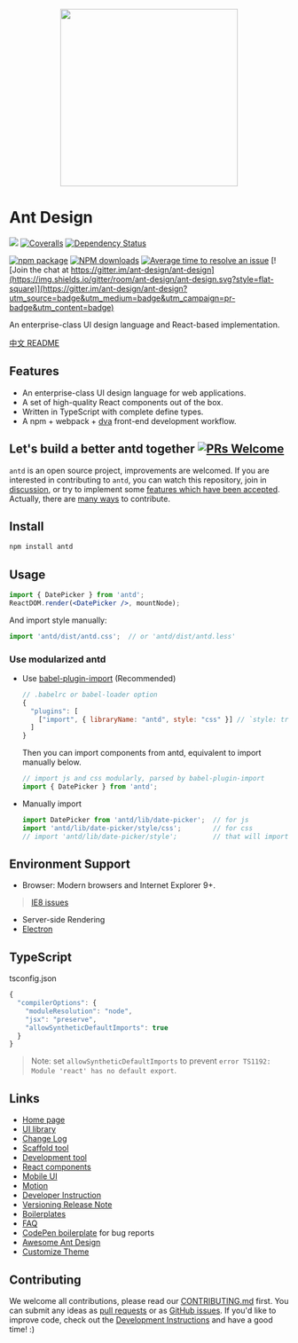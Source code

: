 <p align="center">
  <a href="http://ant.design">
    <img width="320" src="https://t.alipayobjects.com/images/rmsweb/T1B9hfXcdvXXXXXXXX.svg">
  </a>
</p>

# Ant Design

[![](https://img.shields.io/travis/ant-design/ant-design.svg?style=flat-square)](https://travis-ci.org/ant-design/ant-design)
[![Coveralls](https://img.shields.io/coveralls/ant-design/ant-design.svg?style=flat-square)](https://coveralls.io/github/ant-design/ant-design)
[![Dependency Status](https://img.shields.io/gemnasium/react-component/trigger.svg?style=flat-square)](https://gemnasium.com/ant-design/ant-design)

[![npm package](https://img.shields.io/npm/v/antd.svg?style=flat-square)](https://www.npmjs.org/package/antd)
[![NPM downloads](http://img.shields.io/npm/dm/antd.svg?style=flat-square)](https://npmjs.org/package/antd)
[![Average time to resolve an issue](http://isitmaintained.com/badge/resolution/ant-design/ant-design.svg)](http://isitmaintained.com/project/ant-design/ant-design "Average time to resolve an issue")
[![Join the chat at https://gitter.im/ant-design/ant-design](https://img.shields.io/gitter/room/ant-design/ant-design.svg?style=flat-square)](https://gitter.im/ant-design/ant-design?utm_source=badge&utm_medium=badge&utm_campaign=pr-badge&utm_content=badge)

An enterprise-class UI design language and React-based implementation.

[中文 README](README-zh_CN.md)

## Features

- An enterprise-class UI design language for web applications.
- A set of high-quality React components out of the box.
- Written in TypeScript with complete define types.
- A npm + webpack + [dva](https://github.com/dvajs/dva) front-end development workflow.

## Let's build a better antd together [![PRs Welcome](https://img.shields.io/badge/PRs-welcome-brightgreen.svg?style=flat-square)](http://makeapullrequest.com)

`antd` is an open source project, improvements are welcomed. If you are interested in contributing to `antd`, you can watch this repository, join in [discussion](https://github.com/ant-design/ant-design/issues?q=is%3Aopen+is%3Aissue+label%3ADiscussion), or try to implement some [features which have been accepted](https://github.com/ant-design/ant-design/issues?q=is%3Aopen+is%3Aissue+label%3A%22PR+welcome%22). Actually, there are [many ways](https://opensource.guide/how-to-contribute/) to contribute.

## Install

```bash
npm install antd
```

## Usage

```jsx
import { DatePicker } from 'antd';
ReactDOM.render(<DatePicker />, mountNode);
```

And import style manually:

```jsx
import 'antd/dist/antd.css';  // or 'antd/dist/antd.less'
```

### Use modularized antd

- Use [babel-plugin-import](https://github.com/ant-design/babel-plugin-import) (Recommended)

   ```js
   // .babelrc or babel-loader option
   {
     "plugins": [
       ["import", { libraryName: "antd", style: "css" }] // `style: true` for less
     ]
   }
   ```

   Then you can import components from antd, equivalent to import manually below.

   ```jsx
   // import js and css modularly, parsed by babel-plugin-import
   import { DatePicker } from 'antd';
   ```

- Manually import

   ```jsx
   import DatePicker from 'antd/lib/date-picker';  // for js
   import 'antd/lib/date-picker/style/css';        // for css
   // import 'antd/lib/date-picker/style';         // that will import less
   ```

## Environment Support

* Browser: Modern browsers and Internet Explorer 9+.
> [IE8 issues](https://github.com/xcatliu/react-ie8)
* Server-side Rendering
* [Electron](http://electron.atom.io/)

## TypeScript

tsconfig.json

```js
{
  "compilerOptions": {
    "moduleResolution": "node",
    "jsx": "preserve",
    "allowSyntheticDefaultImports": true
  }
}
```

> Note: set `allowSyntheticDefaultImports` to prevent `error TS1192: Module 'react' has no default export`.

## Links

- [Home page](http://ant.design/)
- [UI library](http://ant.design/docs/react/introduce)
- [Change Log](CHANGELOG.en-US.md)
- [Scaffold tool](https://github.com/dvajs/dva-cli/)
- [Development tool](http://ant-tool.github.io/)
- [React components](http://react-component.github.io/)
- [Mobile UI](http://mobile.ant.design)
- [Motion](https://motion.ant.design)
- [Developer Instruction](https://github.com/ant-design/ant-design/wiki/Development)
- [Versioning Release Note](https://github.com/ant-design/ant-design/wiki/%E8%BD%AE%E5%80%BC%E8%A7%84%E5%88%99%E5%92%8C%E7%89%88%E6%9C%AC%E5%8F%91%E5%B8%83%E6%B5%81%E7%A8%8B)
- [Boilerplates](https://github.com/ant-design/ant-design/issues/129)
- [FAQ](https://github.com/ant-design/ant-design/wiki/FAQ)
- [CodePen boilerplate](http://codepen.io/benjycui/pen/KgPZrE?editors=001) for bug reports
- [Awesome Ant Design](https://github.com/websemantics/awesome-ant-design)
- [Customize Theme](http://ant.design/docs/react/customize-theme)

## Contributing

We welcome all contributions, please read our [CONTRIBUTING.md](https://github.com/ant-design/ant-design/blob/master/.github/CONTRIBUTING.md) first. You can submit any ideas as [pull requests](https://github.com/ant-design/ant-design/pulls) or as [GitHub issues](https://github.com/ant-design/ant-design/issues). If you'd like to improve code, check out the [Development Instructions](https://github.com/ant-design/ant-design/wiki/Development) and have a good time! :)
